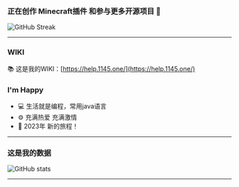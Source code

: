 ### 正在创作 Minecraft插件 和参与更多开源项目 👋

![GitHub Streak](https://streak-stats.demolab.com/?user=Happy-clo&locale=zh_CN)

***

### WIKI
📚 这是我的WIKI：[https://help.1145.one/](https://help.1145.one/)

### I'm Happy
- 💻 生活就是编程，常用java语言
- ⚙️ 充满热爱 充满激情
- 📖 2023年 新的旅程！

***

### 这是我的数据
![GitHub stats](https://github-readme-stats.vercel.app/api?username=Happy-clo&bg_color=30,e96443,904e95&title_color=fff&text_color=fff&count_private=true&show_icons=true&locale=cn)

***
